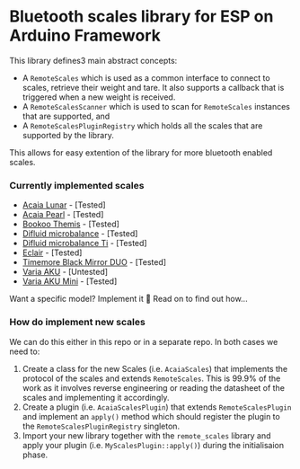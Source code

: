 # Bluetooth scales library for ESP on Arduino Framework

This library defines3 main abstract concepts:
* A `RemoteScales`  which is used as a common interface to connect to scales, retrieve their weight and tare. It also supports a callback that is triggered when a new weight is received. 
* A `RemoteScalesScanner` which is used to scan for `RemoteScales` instances that are supported, and
* A `RemoteScalesPluginRegistry` which holds all the scales that are supported by the library. 

This allows for easy extention of the library for more bluetooth enabled scales. 

### Currently implemented scales

* [Acaia Lunar](https://acaia.co/collections/coffee-scales/products/lunar_2021) - [Tested]
* [Acaia Pearl](https://acaia.co/collections/coffee-scales/products/pearl) - [Tested]
* [Bookoo Themis](https://bookoocoffee.com/shop/bookoo-mini-scale/?coupon=gaggiuino) - [Tested]
* [Difluid microbalance](https://digitizefluid.com/products/microbalance) - [Tested]
* [Difluid microbalance Ti](https://digitizefluid.com/collections/m-series/products/microbalance-ti) - [Tested]
* [Eclair](https://makerworld.com/en/models/664430#profileId-591777) - [Tested]
* [Timemore Black Mirror DUO](https://www.timemore.com/collections/coffee-scale/products/timemore-coffee-scale-black-mirror-duo) - [Tested]
* [Varia AKU](https://www.variabrewing.com/products/varia-aku-scale) - [Untested]
* [Varia AKU Mini](https://www.variabrewing.com/products/varia-aku-mini-scale) - [Tested]

Want a specific model? Implement it 🚀 Read on to find out how... 

### How do implement new scales

We can do this either in this repo or in a separate repo. In both cases we need to:
1. Create a class for the new Scales (i.e. `AcaiaScales`) that implements the protocol of the scales and extends `RemoteScales`. This is 99.9% of the work as it involves reverse engineering or reading the datasheet of the scales and implementing it accordingly. 
2. Create a plugin (i.e. `AcaiaScalesPlugin`) that extends `RemoteScalesPlugin` and implement an `apply()` method which should register the plugin to the `RemoteScalesPluginRegistry` singleton.
3. Import your new library together with the `remote_scales` library and apply your plugin (i.e. `MyScalesPlugin::apply()`) during the initialisaion phase. 

